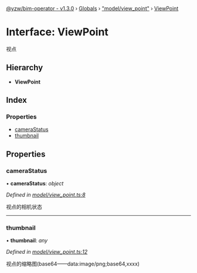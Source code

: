 [@yzw/bim-operator - v1.3.0](../README.md) › [Globals](../globals.md) › ["model/view_point"](../modules/_model_view_point_.md) › [ViewPoint](_model_view_point_.viewpoint.md)

# Interface: ViewPoint

视点

## Hierarchy

* **ViewPoint**

## Index

### Properties

* [cameraStatus](_model_view_point_.viewpoint.md#camerastatus)
* [thumbnail](_model_view_point_.viewpoint.md#thumbnail)

## Properties

###  cameraStatus

• **cameraStatus**: *object*

*Defined in [model/view_point.ts:8](https://github.com/youkaisteve/bim-operator/blob/9fb2dae/src/model/view_point.ts#L8)*

视点的相机状态

___

###  thumbnail

• **thumbnail**: *any*

*Defined in [model/view_point.ts:12](https://github.com/youkaisteve/bim-operator/blob/9fb2dae/src/model/view_point.ts#L12)*

视点的缩略图(base64——data:image/png;base64,xxxx)
